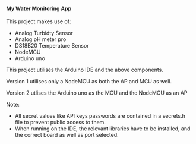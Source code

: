 #### My Water Monitoring App

This project makes use of:
- Analog Turbidty Sensor
- Analog pH meter pro
- DS18B20 Temperature Sensor
- NodeMCU
- Arduino uno

This project utilises the Arduino IDE and the above components. 

Version 1 utilises only a NodeMCU as both the AP and MCU as well. 

Version 2 utlises the Arduino uno as the MCU and the NodeMCU as an AP

Note: 
- All secret values like API keys passwords are contained in a secrets.h file to prevent public access to them.
- When running on the IDE, the relevant libraries have to be installed, and the correct board as well as port selected.
